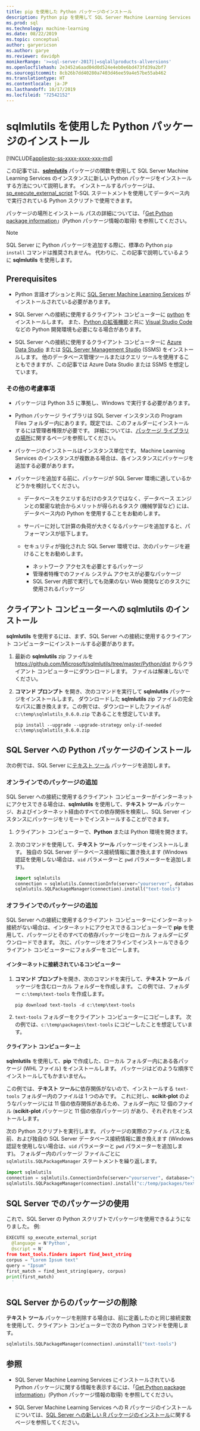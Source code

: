 ```yaml
---
title: pip を使用した Python パッケージのインストール
description: Python pip を使用して SQL Server Machine Learning Services のインスタンスに新しい Python パッケージをインストールする方法について説明します。
ms.prod: sql
ms.technology: machine-learning
ms.date: 08/22/2019
ms.topic: conceptual
author: garyericson
ms.author: garye
ms.reviewer: davidph
monikerRange: '>=sql-server-2017||=sqlallproducts-allversions'
ms.openlocfilehash: 2e3452a6aad04d0d524e4eb0e6bd473fd39a2bf7
ms.sourcegitcommit: 8cb26b7dd40280a7403d46ee59a4e57be55ab462
ms.translationtype: HT
ms.contentlocale: ja-JP
ms.lasthandoff: 10/17/2019
ms.locfileid: "72542152"
---
```

# <a name="install-python-packages-with-sqlmlutils"></a>sqlmlutils を使用した Python パッケージのインストール

[!INCLUDE[appliesto-ss-xxxx-xxxx-xxx-md](../../includes/appliesto-ss-xxxx-xxxx-xxx-md.md)]

この記事では、[**sqlmlutils**](https://github.com/Microsoft/sqlmlutils) パッケージの関数を使用して SQL Server Machine Learning Services のインスタンスに新しい Python パッケージをインストールする方法について説明します。 インストールするパッケージは、[sp_execute_external_script](https://docs.microsoft.com/sql/relational-databases/system-stored-procedures/sp-execute-external-script-transact-sql) T-SQL ステートメントを使用してデータベース内で実行されている Python スクリプトで使用できます。

パッケージの場所とインストール パスの詳細については、「[Get Python package information](../package-management/python-package-information.md)」(Python パッケージ情報の取得) を参照してください。

> [!NOTE]
> SQL Server に Python パッケージを追加する際に、標準の Python `pip install` コマンドは推奨されません。 代わりに、この記事で説明しているように **sqlmlutils** を使用します。

## <a name="prerequisites"></a>Prerequisites

+ Python 言語オプションと共に [SQL Server Machine Learning Services](../install/sql-machine-learning-services-windows-install.md) がインストールされている必要があります。

+ SQL Server への接続に使用するクライアント コンピューターに [python](https://www.python.org/) をインストールします。 また、[Python の拡張機能](https://marketplace.visualstudio.com/items?itemName=ms-python.python)と共に [Visual Studio Code](https://code.visualstudio.com/download) などの Python 開発環境も必要になる場合があります。 

+ SQL Server への接続に使用するクライアント コンピューターに [Azure Data Studio](https://docs.microsoft.com/sql/azure-data-studio/what-is) または [SQL Server Management Studio](https://docs.microsoft.com/sql/ssms/sql-server-management-studio-ssms) (SSMS) をインストールします。 他のデータベース管理ツールまたはクエリ ツールを使用することもできますが、この記事では Azure Data Studio または SSMS を想定しています。

### <a name="other-considerations"></a>その他の考慮事項

+ パッケージは Python 3.5 に準拠し、Windows で実行する必要があります。

+ Python パッケージ ライブラリは SQL Server インスタンスの Program Files フォルダー内にあります。既定では、このフォルダーにインストールするには管理者権限が必要です。 詳細については、[パッケージ ライブラリの場所](../package-management/python-package-information.md#default-python-library-location)に関するページを参照してください。

+ パッケージのインストールはインスタンス単位です。 Machine Learning Services のインスタンスが複数ある場合は、各インスタンスにパッケージを追加する必要があります。

+ パッケージを追加する前に、パッケージが SQL Server 環境に適しているかどうかを検討してください。

  + データベースをクエリするだけのタスクではなく、データベース エンジンとの緊密な統合からメリットが得られるタスク (機械学習など) には、データベース内の Python を使用することをお勧めします。

  + サーバーに対して計算の負荷が大きくなるパッケージを追加すると、パフォーマンスが低下します。

  + セキュリティが強化された SQL Server 環境では、次のパッケージを避けることをお勧めします。
    + ネットワーク アクセスを必要とするパッケージ
    + 管理者特権でのファイル システム アクセスが必要なパッケージ
    + SQL Server 内部で実行しても効果のない Web 開発などのタスクに使用されるパッケージ

## <a name="install-sqlmlutils-on-the-client-computer"></a>クライアント コンピューターへの sqlmlutils のインストール

**sqlmlutils** を使用するには、まず、SQL Server への接続に使用するクライアント コンピューターにインストールする必要があります。

1. 最新の **sqlmlutils** zip ファイルを https://github.com/Microsoft/sqlmlutils/tree/master/Python/dist からクライアント コンピューターにダウンロードします。 ファイルは解凍しないでください。

1. **コマンド プロンプト** を開き、次のコマンドを実行して **sqlmlutils** パッケージをインストールします。 ダウンロードした **sqlmlutils** zip ファイルの完全なパスに置き換えます。この例では、ダウンロードしたファイルが `c:\temp\sqlmlutils_0.6.0.zip` であることを想定しています。

   ```console
   pip install --upgrade --upgrade-strategy only-if-needed c:\temp\sqlmlutils_0.6.0.zip
   ```

## <a name="add-a-python-package-on-sql-server"></a>SQL Server への Python パッケージのインストール

次の例では、SQL Server に[テキスト ツール](https://pypi.org/project/text-tools/) パッケージを追加します。

### <a name="add-the-package-online"></a>オンラインでのパッケージの追加

SQL Server への接続に使用するクライアント コンピューターがインターネットにアクセスできる場合は、**sqlmlutils** を使用して、**テキスト ツール** パッケージ、およびインターネット経由のすべての依存関係を検索し、SQL Server インスタンスにパッケージをリモートでインストールすることができます。

1. クライアント コンピューターで、**Python** または Python 環境を開きます。

1. 次のコマンドを使用して、**テキスト ツール** パッケージをインストールします。 独自の SQL Server データベース接続情報に置き換えます (Windows 認証を使用しない場合は、`uid` パラメーターと `pwd` パラメーターを追加します)。

   ```python
   import sqlmlutils
   connection = sqlmlutils.ConnectionInfo(server="yourserver", database="yourdatabase")
   sqlmlutils.SQLPackageManager(connection).install("text-tools")
   ```

### <a name="add-the-package-offline"></a>オフラインでのパッケージの追加

SQL Server への接続に使用するクライアント コンピューターにインターネット接続がない場合は、インターネットにアクセスできるコンピューターで **pip** を使用して、パッケージとそのすべての依存パッケージをローカル フォルダーにダウンロードできます。 次に、パッケージをオフラインでインストールできるクライアント コンピューターにフォルダーをコピーします。

#### <a name="on-a-computer-with-internet-access"></a>インターネットに接続されているコンピューター

1. **コマンド プロンプト**を開き、次のコマンドを実行して、**テキスト ツール** パッケージを含むローカル フォルダーを作成します。 この例では、フォルダー `c:\temp\text-tools` を作成します。

   ```console
   pip download text-tools -d c:\temp\text-tools
   ```

1. `text-tools` フォルダーをクライアント コンピューターにコピーします。 次の例では、`c:\temp\packages\text-tools` にコピーしたことを想定しています。

#### <a name="on-the-client-computer"></a>クライアント コンピューター上

**sqlmlutils** を使用して、**pip** で作成した、ローカル フォルダー内にある各パッケージ (WHL ファイル) をインストールします。 パッケージはどのような順序でインストールしてもかまいません。

この例では、**テキスト ツール**に依存関係がないので、インストールする `text-tools` フォルダー内のファイルは 1 つのみです。 これに対し、**scikit-plot** のようなパッケージには 11 個の依存関係があるため、フォルダー内に 12 個のファイル (**scikit-plot** パッケージと 11 個の依存パッケージ) があり、それぞれをインストールします。

次の Python スクリプトを実行します。 パッケージの実際のファイル パスと名前、および独自の SQL Server データベース接続情報に置き換えます (Windows 認証を使用しない場合は、`uid` パラメーターと `pwd` パラメーターを追加します)。 フォルダー内のパッケージ ファイルごとに `sqlmlutils.SQLPackageManager` ステートメントを繰り返します。

```python
import sqlmlutils
connection = sqlmlutils.ConnectionInfo(server="yourserver", database="yourdatabase")
sqlmlutils.SQLPackageManager(connection).install("c:/temp/packages/text-tools/text_tools-1.0.0-py3-none-any.whl")
```

## <a name="use-the-package-in-sql-server"></a>SQL Server でのパッケージの使用

これで、SQL Server の Python スクリプトでパッケージを使用できるようになりました。 例:

```python
EXECUTE sp_execute_external_script
  @language = N'Python',
  @script = N'
from text_tools.finders import find_best_string
corpus = "Lorem Ipsum text"
query = "Ipsum"
first_match = find_best_string(query, corpus)
print(first_match)
  '
```

## <a name="remove-the-package-from-sql-server"></a>SQL Server からのパッケージの削除

**テキスト ツール** パッケージを削除する場合は、前に定義したのと同じ接続変数を使用して、クライアント コンピューターで次の Python コマンドを使用します。

```python
sqlmlutils.SQLPackageManager(connection).uninstall("text-tools")
```

## <a name="see-also"></a>参照

+ SQL Server Machine Learning Services にインストールされている Python パッケージに関する情報を表示するには、「[Get Python package information](../package-management/python-package-information.md)」(Python パッケージ情報の取得) を参照してください。

+ SQL Server Machine Learning Services への R パッケージのインストールについては、[SQL Server への新しい R パッケージのインストール](../r/install-additional-r-packages-on-sql-server.md)に関するページを参照してください。
